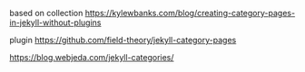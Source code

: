 
based on collection
https://kylewbanks.com/blog/creating-category-pages-in-jekyll-without-plugins

plugin
https://github.com/field-theory/jekyll-category-pages

https://blog.webjeda.com/jekyll-categories/